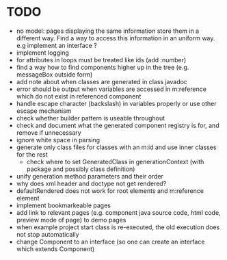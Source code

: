 TODO
====

- no model: pages displaying the same information store them in a different way. 
  Find a way to access this information in an uniform way. e.g implement an interface ?
- implement logging
- for attributes in loops must be treated like ids (add :number) 
- find a way how to find components higher up in the tree (e.g. messageBox outside form)
- add note about when classes are generated in class javadoc
- error should be output when variables are accessed in m:reference which do not exist in referenced component
- handle escape character (backslash) in variables properly or use other escape mechanism
- check whether builder pattern is useable throughout
- check and document what the generated component registry is for, and remove if unnecessary
- ignore white space in parsing
- generate only class files for classes with an m:id and use inner classes for the rest
  - check where to set GeneratedClass in generationContext (with package and possibly class definition)
- unify generation method parameters and their order
- why does xml header and doctype not get rendered?
- defaultRendered does not work for root elements and m:reference element
- implement bookmarkeable pages
- add link to relevant pages (e.g. component java source code, html code, preview mode of page) to demo pages
- when example project start class is re-executed, the old execution does not stop automatically
- change Component to an interface (so one can create an interface which extends Component)
